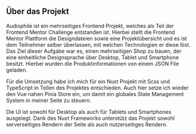 ## Über das Projekt
Audiophile ist ein mehrseitiges Frontend Projekt, welches als Teil der Frontend Mentor Challenge entstanden ist. Hierbei stellt die Frontend Mentor Plattform die Designdateien sowie eine Projektübersicht und es ist dem Teilnehmer selber überlassen, mit welchen Technologien er diese löst. Das Ziel dieser Aufgabe war es, einen mehrseitigen Shop zu bauen, der eine einheitliche Designsprache über Desktop, Tablet und Smartphone besitzt. Hierbei wurden die Produktinformationen von einem JSON File geladen.

Für die Umsetzung habe ich mich für ein Nuxt Projekt mit Scss und TypeScript in Teilen des Projektes entschieden. Auch hier setze ich wieder den Vue nahen Pinia Store ein, um damit ein globales State Management System in meiner Seite zu steuern.

Die UI ist sowohl für Desktop als auch für Tablets und Smartphones ausgelegt. Dank des Nuxt Frameworks unterstütz das Projekt sowohl serverseitiges Rendern der Seite als auch nutzerseitiges Rendern.
